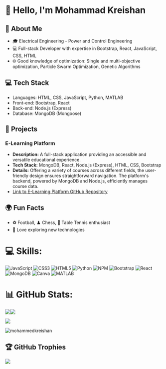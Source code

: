 # 👋 Hello, I'm Mohammad Kreishan

## 🧠 About Me
- 🎓 Electrical Engineering - Power and Control Engineering
- 💻 Full-stack Developer with expertise in Bootstrap, React, JavaScript, CSS, HTML
- 🌐 Good knowledge of optimization: Single and multi-objective optimization, Particle Swarm Optimization, Genetic Algorithms

## 💻 Tech Stack

- Languages: HTML, CSS, JavaScript, Python, MATLAB
- Front-end: Bootstrap, React
- Back-end: Node.js (Express)
- Database: MongoDB (Mongoose)



## 🌟 Projects

### E-Learning Platform

- **Description:** A full-stack application providing an accessible and versatile educational experience.
- **Tech Stack:** MongoDB, React, Node.js (Express), HTML, CSS, Bootstrap
- **Details:** Offering a variety of courses across different fields, the user-friendly design ensures straightforward navigation. The platform's backend, powered by MongoDB and Node.js, efficiently manages course data.
- [Link to E-Learning Platform GitHub Repository](https://github.com/C9-MohammedKreishan/MERAKI_Academy_Project_4/tree/main)



## 🌍 Fun Facts

- ⚽ Football, ♟️ Chess, 🏓 Table Tennis enthusiast
- 🚀 Love exploring new technologies


# 💻 Skills:
![JavaScript](https://img.shields.io/badge/javascript-%23323330.svg?style=for-the-badge&logo=javascript&logoColor=%23F7DF1E)
![CSS3](https://img.shields.io/badge/css3-%231572B6.svg?style=for-the-badge&logo=css3&logoColor=white)
![HTML5](https://img.shields.io/badge/html5-%23E34F26.svg?style=for-the-badge&logo=html5&logoColor=white)
![Python](https://img.shields.io/badge/python-3670A0?style=for-the-badge&logo=python&logoColor=ffdd54)
![NPM](https://img.shields.io/badge/NPM-%23CB3837.svg?style=for-the-badge&logo=npm&logoColor=white)
![Bootstrap](https://img.shields.io/badge/bootstrap-%238511FA.svg?style=for-the-badge&logo=bootstrap&logoColor=white)
![React](https://img.shields.io/badge/react-%2320232a.svg?style=for-the-badge&logo=react&logoColor=%2361DAFB)
![MongoDB](https://img.shields.io/badge/MongoDB-%234ea94b.svg?style=for-the-badge&logo=mongodb&logoColor=white)
![Canva](https://img.shields.io/badge/Canva-%2300C4CC.svg?style=for-the-badge&logo=Canva&logoColor=white)
![MATLAB](https://img.shields.io/badge/MATLAB-%2300A2FF.svg?style=for-the-badge&logo=mathworks&logoColor=white)


# 📊 GitHub Stats:
<div style="display: flex; flex-direction: row;">
 <img class="img" style= "height: "200px"" src="https://github-readme-stats.vercel.app/api?username=MohammedKreishan&show_icons=true&theme=radical" />
 <img class="img" style= "height: "200px""  src="https://github-readme-stats.vercel.app/api/top-langs/?username=anuraghazra&theme=radical&layout=compact" />
</div>

![](https://github-readme-streak-stats.herokuapp.com/?user=MohammedKreishan&theme=dark&hide_border=false)<br/>

<p align="left"> <img src="https://komarev.com/ghpvc/?username=mohammedkreishan&label=Profile%20views&color=0e75b6&style=flat" alt="mohammedkreishan" /> </p>


## 🏆 GitHub Trophies
![](https://github-profile-trophy.vercel.app/?username=MohammedKreishan&theme=radical&no-frame=false&no-bg=true&margin-w=4)



